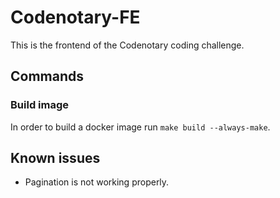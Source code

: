 # Codenotary-FE

This is the frontend of the Codenotary coding challenge.

## Commands

### Build image

In order to build a docker image run `make build --always-make`.

## Known issues

* Pagination is not working properly.